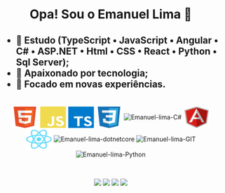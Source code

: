 <h1 align="center">Opa! Sou o Emanuel Lima 👋</h1>


<h2>
  <ul>
    <li> 🌱 Estudo (TypeScript • JavaScript • Angular • C# • ASP.NET • Html • CSS • React • Python • Sql Server);</li>
    <li> 📲 Apaixonado por tecnologia;</li> 
    <li> 🚀 Focado em novas experiências.</li>
  </ul>
</h2>
 
  <div align="center" style="display: inline_block"><br>
  <img align="center" alt="Emanuel-lima-HTML" height="50" width="60" src="https://raw.githubusercontent.com/devicons/devicon/1119b9f84c0290e0f0b38982099a2bd027a48bf1/icons/html5/html5-original.svg">
  <img align="center" alt="Emanuel-lima-JS" height="50" width="60" src="https://raw.githubusercontent.com/devicons/devicon/master/icons/javascript/javascript-plain.svg">
  <img align="center" alt="Emanuel-lima-TS" height="50" width="60" src="https://raw.githubusercontent.com/devicons/devicon/master/icons/typescript/typescript-plain.svg">
  <img align="center" alt="Emanuel-lima-CSS" height="50" width="60" src="https://raw.githubusercontent.com/devicons/devicon/1119b9f84c0290e0f0b38982099a2bd027a48bf1/icons/css3/css3-original.svg">
  <img align="center" alt="Emanuel-lima-C#" height="50" width="60" src="https://cdn.jsdelivr.net/gh/devicons/devicon/icons/csharp/csharp-original.svg" />
  <img align="center" alt="Emanuel-lima-Angular" height="50" width="60" src="https://raw.githubusercontent.com/devicons/devicon/1119b9f84c0290e0f0b38982099a2bd027a48bf1/icons/angularjs/angularjs-original.svg" />
  <img align="center" alt="Emanuel-lima-React" height="50" width="60" src="https://raw.githubusercontent.com/devicons/devicon/1119b9f84c0290e0f0b38982099a2bd027a48bf1/icons/react/react-original.svg" />
  <img align="center" alt="Emanuel-lima-dotnetcore" height="50" width="60" src="https://cdn.jsdelivr.net/gh/devicons/devicon/icons/dotnetcore/dotnetcore-original.svg">
  <img align="center" alt="Emanuel-lima-GIT" height="50" width="60"     src="https://cdn.jsdelivr.net/gh/devicons/devicon/icons/git/git-original.svg" /> 
  <img align="center" alt="Emanuel-lima-Python" height="50" width="60" src="https://cdn.jsdelivr.net/gh/devicons/devicon/icons/python/python-original.svg" />
  </div>


  ##
 
<div align="center" style="display: inline_block"><br> 
  <a href="https://instagram.com/emanuelb.lima" target="_blank"><img src="https://img.shields.io/badge/-Instagram-%23E4405F?style=for-the-badge&logo=instagram&logoColor=white" target="_blank"></a>
 <a href="https://discord.gg/emanuelb.lima" target="_blank"><img src="https://img.shields.io/badge/Discord-7289DA?style=for-the-badge&logo=discord&logoColor=white" target="_blank"></a> 
  <a href = "mailto:emanuel.brlima@gmail.com"><img src="https://img.shields.io/badge/-Gmail-%23333?style=for-the-badge&logo=gmail&logoColor=white" target="_blank"></a>
  <a href="https://www.linkedin.com/in/emanuel-lima-1b0b42204" target="_blank"><img src="https://img.shields.io/badge/-LinkedIn-%230077B5?style=for-the-badge&logo=linkedin&logoColor=white" target="_blank"></a> 
  
